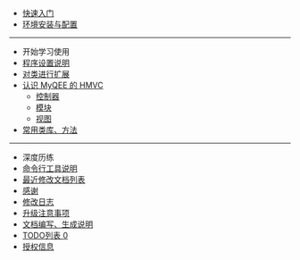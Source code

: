 * [快速入门](starting.md)
* [环境安装与配置](setup.md)

-----

* 开始学习使用
* [程序设置说明](config.md)
* [对类进行扩展](extends.md)
* [认识 MyQEE 的 HMVC](hmvc.md)
    * [<i class="icon-double-angle-right"></i> 控制器](core/class.controller/index.md)
    * [<i class="icon-double-angle-right"></i> 模块](core/class.model/index.md)
    * [<i class="icon-double-angle-right"></i> 视图](core/class.view/index.md) 
* [常用类库、方法](common.md)

-----

* 深度历练
* [命令行工具说明](bin_readme.md)
* [最近修改文档列表](new_list.md)
* [感谢](thank.md)
* [修改日志](changelog.md)
* [升级注意事项](upgrade.md)
* [文档编写、生成说明](guide.md)
* [TODO列表 <span class="badge badge-info" menu-todo="true">0</span>](todo_list.md)
* [授权信息](license.md)